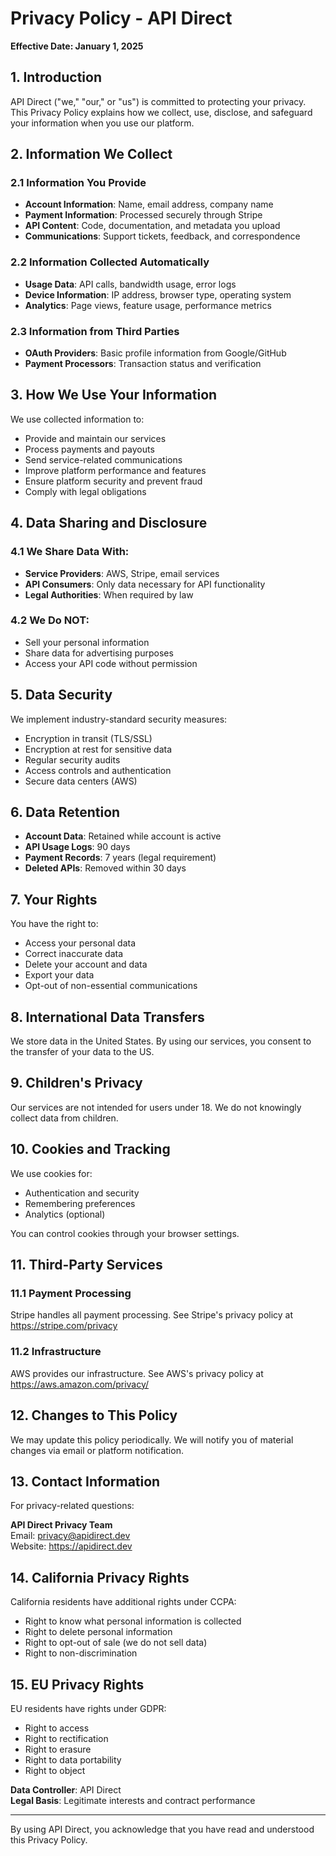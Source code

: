 # Privacy Policy - API Direct

**Effective Date: January 1, 2025**

## 1. Introduction

API Direct ("we," "our," or "us") is committed to protecting your privacy. This Privacy Policy explains how we collect, use, disclose, and safeguard your information when you use our platform.

## 2. Information We Collect

### 2.1 Information You Provide
- **Account Information**: Name, email address, company name
- **Payment Information**: Processed securely through Stripe
- **API Content**: Code, documentation, and metadata you upload
- **Communications**: Support tickets, feedback, and correspondence

### 2.2 Information Collected Automatically
- **Usage Data**: API calls, bandwidth usage, error logs
- **Device Information**: IP address, browser type, operating system
- **Analytics**: Page views, feature usage, performance metrics

### 2.3 Information from Third Parties
- **OAuth Providers**: Basic profile information from Google/GitHub
- **Payment Processors**: Transaction status and verification

## 3. How We Use Your Information

We use collected information to:
- Provide and maintain our services
- Process payments and payouts
- Send service-related communications
- Improve platform performance and features
- Ensure platform security and prevent fraud
- Comply with legal obligations

## 4. Data Sharing and Disclosure

### 4.1 We Share Data With:
- **Service Providers**: AWS, Stripe, email services
- **API Consumers**: Only data necessary for API functionality
- **Legal Authorities**: When required by law

### 4.2 We Do NOT:
- Sell your personal information
- Share data for advertising purposes
- Access your API code without permission

## 5. Data Security

We implement industry-standard security measures:
- Encryption in transit (TLS/SSL)
- Encryption at rest for sensitive data
- Regular security audits
- Access controls and authentication
- Secure data centers (AWS)

## 6. Data Retention

- **Account Data**: Retained while account is active
- **API Usage Logs**: 90 days
- **Payment Records**: 7 years (legal requirement)
- **Deleted APIs**: Removed within 30 days

## 7. Your Rights

You have the right to:
- Access your personal data
- Correct inaccurate data
- Delete your account and data
- Export your data
- Opt-out of non-essential communications

## 8. International Data Transfers

We store data in the United States. By using our services, you consent to the transfer of your data to the US.

## 9. Children's Privacy

Our services are not intended for users under 18. We do not knowingly collect data from children.

## 10. Cookies and Tracking

We use cookies for:
- Authentication and security
- Remembering preferences
- Analytics (optional)

You can control cookies through your browser settings.

## 11. Third-Party Services

### 11.1 Payment Processing
Stripe handles all payment processing. See Stripe's privacy policy at https://stripe.com/privacy

### 11.2 Infrastructure
AWS provides our infrastructure. See AWS's privacy policy at https://aws.amazon.com/privacy/

## 12. Changes to This Policy

We may update this policy periodically. We will notify you of material changes via email or platform notification.

## 13. Contact Information

For privacy-related questions:

**API Direct Privacy Team**  
Email: privacy@apidirect.dev  
Website: https://apidirect.dev

## 14. California Privacy Rights

California residents have additional rights under CCPA:
- Right to know what personal information is collected
- Right to delete personal information
- Right to opt-out of sale (we do not sell data)
- Right to non-discrimination

## 15. EU Privacy Rights

EU residents have rights under GDPR:
- Right to access
- Right to rectification
- Right to erasure
- Right to data portability
- Right to object

**Data Controller**: API Direct  
**Legal Basis**: Legitimate interests and contract performance

---

By using API Direct, you acknowledge that you have read and understood this Privacy Policy.